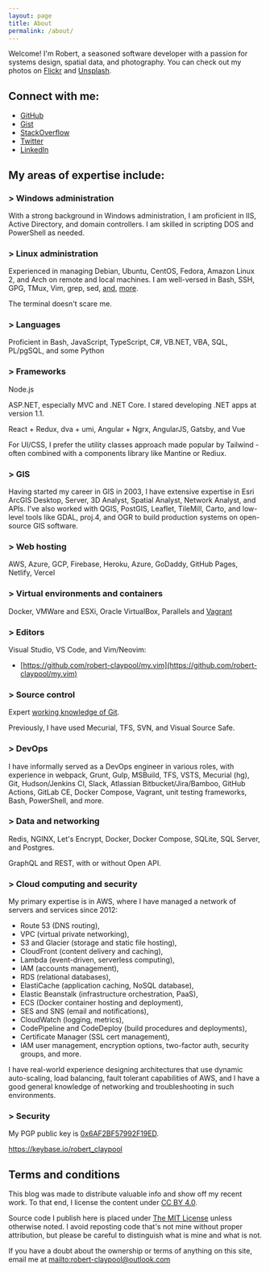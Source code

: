 ```yaml
---
layout: page
title: About
permalink: /about/
---
```


Welcome! I'm Robert, a seasoned software developer with a passion for
systems design, spatial data, and photography. You can check out my
photos on [Flickr](https://www.flickr.com/people/35106989@N08/) and
[Unsplash](https://unsplash.com/@robert_claypool).

## Connect with me:

* [GitHub](https://github.com/robert-claypool)
* [Gist](https://gist.github.com/robert-claypool)
* [StackOverflow](https://stackoverflow.com/users/23566/robert-claypool)
* [Twitter](https://twitter.com/#!/RobertClaypool)
* [LinkedIn](https://www.linkedin.com/in/robertclaypool)

## My areas of expertise include:

### > Windows administration

With a strong background in Windows administration, I am proficient in IIS,
Active Directory, and domain controllers. I am skilled in scripting DOS and
PowerShell as needed.

### > Linux administration

Experienced in managing Debian, Ubuntu, CentOS, Fedora, Amazon Linux 2,
and Arch on remote and local machines. I am well-versed in Bash, SSH,
GPG, TMux, Vim, grep, sed,
[and](https://sanctum.geek.nz/arabesque/series/unix-as-ide/),
[more](https://github.com/jlevy/the-art-of-command-line).

The terminal doesn't scare me.

### > Languages

Proficient in Bash, JavaScript, TypeScript, C#, VB.NET, VBA, SQL, PL/pgSQL,
and some Python

### > Frameworks

Node.js

ASP.NET, especially MVC and .NET Core. I stared developing .NET apps at
version 1.1.

React + Redux, dva + umi, Angular + Ngrx, AngularJS, Gatsby, and Vue

For UI/CSS, I prefer the utility classes approach made popular
by Tailwind - often combined with a components library like Mantine or Rediux.

### > GIS

Having started my career in GIS in 2003, I have extensive expertise in
Esri ArcGIS Desktop, Server, 3D Analyst, Spatial Analyst, Network Analyst,
and APIs. I've also worked with QGIS, PostGIS, Leaflet, TileMill, Carto,
and low-level tools like GDAL, proj.4, and OGR to build production
systems on open-source GIS software.

### > Web hosting

AWS, Azure, GCP, Firebase, Heroku, Azure, GoDaddy, GitHub Pages, Netlify, Vercel

### > Virtual environments and containers

Docker, VMWare and ESXi, Oracle VirtualBox, Parallels and
[Vagrant](https://github.com/robert-claypool/dotfiles/tree/master/vagrant)

### > Editors

Visual Studio, VS Code, and Vim/Neovim:

* [https://github.com/robert-claypool/my.vim](https://github.com/robert-claypool/my.vim)

### > Source control

Expert [working knowledge of Git](https://stackoverflow.com/questions/32854978/what-is-the-difference-between-eol-lf-and-text-in-a-gitattributes-file).

Previously, I have used Mecurial, TFS, SVN, and Visual Source Safe.

### > DevOps

I have informally served as a DevOps engineer in various roles, with
experience in webpack, Grunt, Gulp, MSBuild, TFS, VSTS, Mecurial (hg),
Git, Hudson/Jenkins CI, Slack, Atlassian Bitbucket/Jira/Bamboo,
GitHub Actions, GitLab CE, Docker Compose, Vagrant, unit testing frameworks,
Bash, PowerShell, and more.

### > Data and networking

Redis, NGINX, Let's Encrypt, Docker, Docker Compose, SQLite, SQL Server,
and Postgres.

GraphQL and REST, with or without Open API.

### > Cloud computing and security

My primary expertise is in AWS, where I have managed a
network of servers and services since 2012:

* Route 53 (DNS routing),
* VPC (virtual private networking),
* S3 and Glacier (storage and static file hosting),
* CloudFront (content delivery and caching),
* Lambda (event-driven, serverless computing),
* IAM (accounts management),
* RDS (relational databases),
* ElastiCache (application caching, NoSQL database),
* Elastic Beanstalk (infrastructure orchestration, PaaS),
* ECS (Docker container hosting and deployment),
* SES and SNS (email and notifications),
* CloudWatch (logging, metrics),
* CodePipeline and CodeDeploy (build procedures and deployments),
* Certificate Manager (SSL cert management),
* IAM user management, encryption options, two-factor auth, security groups, and more.

I have real-world experience designing architectures that use
dynamic auto-scaling, load balancing, fault tolerant capabilities of AWS,
and I have a good general knowledge of networking and troubleshooting in
such environments.

### > Security

My PGP public key is
[0x6AF2BF57992F19ED](https://pgp.mit.edu/pks/lookup?op=vindex&search=0x6AF2BF57992F19ED).

https://keybase.io/robert_claypool

## Terms and conditions

This blog was made to distribute valuable info and show off my recent
work. To that end, I license the content under
[CC BY 4.0](https://creativecommons.org/licenses/by/4.0/).

Source code I publish here is placed under
[The MIT License](https://opensource.org/licenses/mit-license.php) unless
otherwise noted. I avoid reposting code that's not mine without proper
attribution, but please be careful to distinguish what is mine and what is not.

If you have a doubt about the ownership or terms of anything on this site,
email me at <mailto:robert-claypool@outlook.com>

